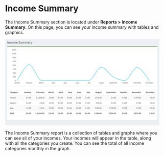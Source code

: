 Income Summary
========

The Income Summary section is located under **Reports > Income Summary**. On this page, you can see your income summary with tables and graphics.

![income summary](_images/income-summary.png)

The Income Summary report is a collection of tables and graphs where you can see all of your incomes. Your incomes will appear in the table, along with all the categories you create. You can see the total of all income categories monthly in the graph.